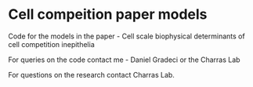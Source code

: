 # Cell compeition paper models 

Code for the models in the paper - Cell scale biophysical determinants of cell competition inepithelia

For queries on the code contact me - Daniel Gradeci or the Charras Lab

For questions on the research contact Charras Lab.

